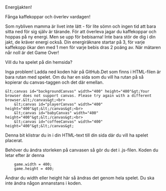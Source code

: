  Energijakten!

Fånga kaffekoppar och överlev vardagen!

Som nybliven mamma är livet inte lätt - för lite sömn och ingen tid att bara sitta ned för sig själv är tärande. 
För att överleva jagar du kaffekoppar och hoppas på ny energi. Men se upp för bebisarna! Inte bara stör de dig i din jakt, 
de kräver energi också. Din energiräknare startar på 3, för varje kaffekopp ökar den med 1 men för varje bebis dras 2 poäng av. 
När mätaren når noll är det Game Over!

 Vill du ha spelet på din hemsida?

Inga problem! Ladda ned koden här på GitHub.Det som finns i HTML-filen är bara rutan med spelet. 
Om du har en sida som du vill ha rutan på så kopierar du canvas-taggen och det där emellan.

	&lt;canvas id="backgroundCanvas" width="400" height="400"&gt;Your browser does not support canvas. Please try again with a different browser.&lt;/canvas&gt;<br>
        &lt;canvas id="playerCanvas" width="400" height="400"&gt;&lt;/canvas&gt;<br>
        &lt;canvas id="babyCanvas" width="400" height="400"&gt;&lt;/canvas&gt;<br>
        &lt;canvas id="coffeeCanvas" width="400" height="400"&gt;&lt;/canvas&gt;

Denna bit klistrar du in i din HTML-text till din sida där du vill ha spelet placerat.

Behöver du ändra storleken på canvasen så gör du det i .js-filen. Koden du letar efter är denna

		game.width = 400;
		game.height = 400;

Ändrar du width eller height här så ändras det genom hela spelet. Du ska inte ändra någon annanstans i koden.
